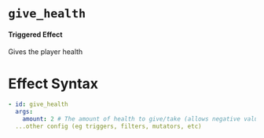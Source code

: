 # `give_health`
#### Triggered Effect

Gives the player health

# Effect Syntax
```yaml
- id: give_health
  args:
    amount: 2 # The amount of health to give/take (allows negative values)
  ...other config (eg triggers, filters, mutators, etc)
```